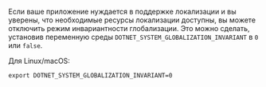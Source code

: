 Если ваше приложение нуждается в поддержке локализации и вы уверены, что необходимые ресурсы локализации доступны, вы можете отключить режим инвариантности глобализации. Это можно сделать, установив переменную среды `DOTNET_SYSTEM_GLOBALIZATION_INVARIANT` в `0` или `false`.

Для Linux/macOS:

```shell
export DOTNET_SYSTEM_GLOBALIZATION_INVARIANT=0
```